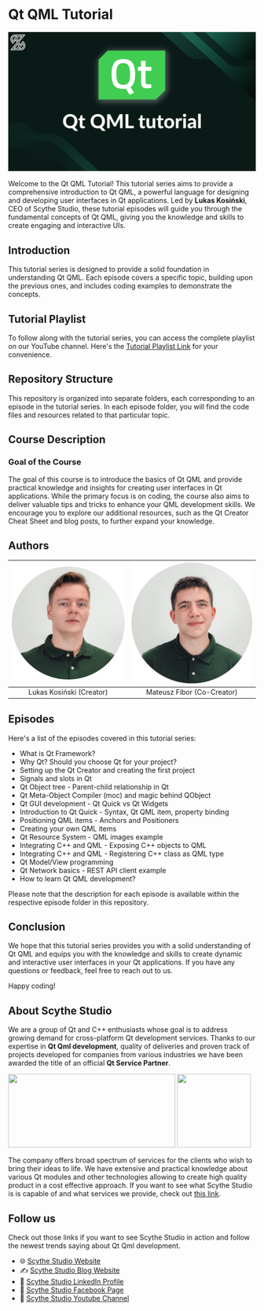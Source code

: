 # Qt QML Tutorial

![Tutorial Image](tutorial_image.png)

Welcome to the Qt QML Tutorial! This tutorial series aims to provide a comprehensive introduction to Qt QML, a powerful language for designing and developing user interfaces in Qt applications. Led by **Lukas Kosiński**, CEO of Scythe Studio, these tutorial episodes will guide you through the fundamental concepts of Qt QML, giving you the knowledge and skills to create engaging and interactive UIs.

## Introduction

This tutorial series is designed to provide a solid foundation in understanding Qt QML. Each episode covers a specific topic, building upon the previous ones, and includes coding examples to demonstrate the concepts.

## Tutorial Playlist

To follow along with the tutorial series, you can access the complete playlist on our YouTube channel. Here's the [Tutorial Playlist Link](https://www.youtube.com/playlist?list=PLP7UmEJ9z4mpi0JXcPS0VRK-7eFAfROZI) for your convenience.

## Repository Structure

This repository is organized into separate folders, each corresponding to an episode in the tutorial series. In each episode folder, you will find the code files and resources related to that particular topic.

## Course Description

### Goal of the Course

The goal of this course is to introduce the basics of Qt QML and provide practical knowledge and insights for creating user interfaces in Qt applications. While the primary focus is on coding, the course also aims to deliver valuable tips and tricks to enhance your QML development skills. We encourage you to explore our additional resources, such as the Qt Creator Cheat Sheet and blog posts, to further expand your knowledge.

## Authors

| ![Author 1](lukas.png) | ![Author 2](fibor.png) |
| :---------------------: | :---------------------: |
|    Lukas Kosiński (Creator)   |   Mateusz Fibor (Co-Creator)    |

## Episodes

Here's a list of the episodes covered in this tutorial series:

- What is Qt Framework?
- Why Qt? Should you choose Qt for your project?
- Setting up the Qt Creator and creating the first project
- Signals and slots in Qt
- Qt Object tree - Parent-child relationship in Qt
- Qt Meta-Object Compiler (moc) and magic behind QObject
- Qt GUI development - Qt Quick vs Qt Widgets
- Introduction to Qt Quick - Syntax, Qt QML item, property binding
- Positioning QML items - Anchors and Positioners
- Creating your own QML items
- Qt Resource System - QML images example
- Integrating C++ and QML - Exposing C++ objects to QML
- Integrating C++ and QML - Registering C++ class as QML type
- Qt Model/View programming
- Qt Network basics - REST API client example
- How to learn Qt QML development?

Please note that the description for each episode is available within the respective episode folder in this repository.

## Conclusion

We hope that this tutorial series provides you with a solid understanding of Qt QML and equips you with the knowledge and skills to create dynamic and interactive user interfaces in your Qt applications. If you have any questions or feedback, feel free to reach out to us.

Happy coding!

## About Scythe Studio
We are a group of Qt and C++ enthusiasts whose goal is to address growing demand for cross-platform Qt development services. Thanks to our expertise in **Qt Qml development**, quality of deliveries and proven track of projects developed for companies from various industries we have been awarded the title of an official **Qt Service Partner**.

<span> 
<a href="https://scythe-studio.com"><img width="340" height="150" src="https://user-images.githubusercontent.com/45963332/221174257-c1e1a9d9-0efa-4b25-996b-4b364ccb325c.svg"></a>
<a href="https://clutch.co/profile/scythe-studio"><img height="150" width="150" src="https://user-images.githubusercontent.com/45963332/221174280-99b32a1d-7418-4a49-bcea-6927639cf557.png"></a>
</span>

The company offers broad spectrum of services for the clients who wish to bring their ideas to life. We have extensive and practical knowledge about various Qt modules and other technologies allowing to create high quality product in a cost effective approach. If you want to see what Scythe Studio is is capable of and what services we provide, check out [this link](https://scythe-studio.com/en/services).

## Follow us

Check out those links if you want to see Scythe Studio in action and follow the newest trends saying about Qt Qml development.

* 🌐 [Scythe Studio Website](https://scythe-studio.com/en/)
* ✍️  [Scythe Studio Blog Website](https://scythe-studio.com/en/blog)
* 👔 [Scythe Studio LinkedIn Profile](https://www.linkedin.com/company/scythestudio/mycompany/)
* 👔 [Scythe Studio Facebook Page](https://www.facebook.com/ScytheStudiio)
* 🎥 [Scythe Studio Youtube Channel](https://www.youtube.com/channel/UCf4OHosddUYcfmLuGU9e-SQ/featured)